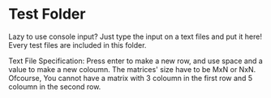 # Test Folder

Lazy to use console input? Just type the input on a text files and put it here!
Every test files are included in this folder.

Text File Specification:
Press enter to make a new row, and use space and a value to make a new coloumn.
The matrices' size have to be MxN or NxN.
Ofcourse, You cannot have a matrix with 3 coloumn in the first row and 5 coloumn in the second row.